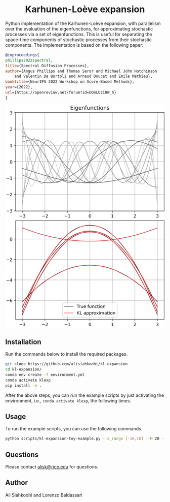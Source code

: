 <h1 align="center">Karhunen-Loève expansion</h1>


Python implementation of the Karhunen-Loève expansion, with parallelism
over the evaluation of the eigenfunctions, for approximating stochastic
processes via a set of eigenfunctions. This is useful for separating the
space-time components of stochastic processes from their stochastic
components. The implementation is based on the following paper:

```bibtex
@inproceedings{
phillips2022spectral,
title={Spectral Diffusion Processes},
author={Angus Phillips and Thomas Seror and Michael John Hutchinson 
    and Valentin De Bortoli and Arnaud Doucet and Emile Mathieu},
booktitle={NeurIPS 2022 Workshop on Score-Based Methods},
year={2022},
url={https://openreview.net/forum?id=bOmLb2i0W_h}
}
```

![](plots/toy_example/eigenfunctions.png)
![](plots/toy_example/kl_approximation.png)


## Installation

Run the commands below to install the required packages.

```bash
git clone https://github.com/alisiahkoohi/kl-expansion
cd kl-expansion/
conda env create -f environment.yml
conda activate klexp
pip install -e .
```

After the above steps, you can run the example scripts by just
activating the environment, i.e., `conda activate klexp`, the
following times.

## Usage

To run the example scripts, you can use the following commands.

```bash
python scripts/kl-expansion-toy-example.py --x_range [-10,10] --M 20 --num_workers 8
```
## Questions

Please contact alisk@rice.edu for questions.

## Author

Ali Siahkoohi and Lorenzo Baldassari